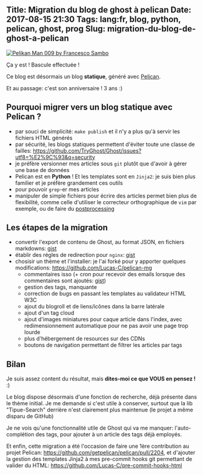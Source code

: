 Title: Migration du blog de ghost à pelican
Date: 2017-08-15 21:30
Tags: lang:fr, blog, python, pelican, ghost, prog
Slug: migration-du-blog-de-ghost-a-pelican
---

[![Pelikan Man 009 by Francesco Sambo](images/2017/08/ghost2pelican.png)](https://www.artlimited.net/image/fr/219453)

Ça y est ! Bascule effectuée !

Ce blog est désormais un blog **statique**, généré avec [Pelican](https://blog.getpelican.com/).

Et au passage: c'est son anniversaire ! 3 ans :)


## Pourquoi migrer vers un blog statique avec Pelican ?

- par souci de simplicité: `make publish` et il n'y a plus qu'à servir les fichiers HTML générés
- par sécurité, les blogs statiques permettent d'éviter toute une classe de failles: <https://github.com/TryGhost/Ghost/issues?utf8=%E2%9C%93&q=security>
- je préfère versionner mes articles sous `git` plutôt que d'avoir à gérer une base de données
- Pelican est en **Python** ! Et les templates sont en `Jinja2`: je suis bien plus familier et je préfère grandement ces outils
- pour pouvoir `grep`-er mes articles
- manipuler de simple fichiers pour écrire des articles permet bien plus de flexibilité, comme celle d'utiliser le correcteur orthographique de `vim` par exemple, ou de faire du [postprocessing](https://github.com/Lucas-C/ludochaordic/blob/master/tasks.py#L94)

## Les étapes de la migration

- convertir l'export de contenu de Ghost, au format JSON, en fichiers markdowns: [gist](https://gist.github.com/Lucas-C/7bd26443669bfe369107c03be8b05bb2)
- établir des régles de redirection pour `nginx`: [gist](https://gist.github.com/Lucas-C/d3ff24ca636e09241eb5eea18e5a4c72)
- chosisir un thème et l'installer: je l'ai forké pour y apporter quelques modifications: <https://github.com/Lucas-C/pelican-mg>
    * commentaires isso (+ cron pour recevoir des emails lorsque des commentaires sont ajoutés: [gist](https://gist.github.com/Lucas-C/42373e6451a28e4c59026c129c1abb73))
    * gestion des tags, manquante
    * correction de bugs en passant les templates au validateur HTML W3C
    * ajout du blogroll et de liens/icônes dans la barre latérale
    * ajout d'un tag cloud
    * ajout d'images miniatures pour caque article dans l'index, avec redimensionnement automatique pour ne pas avoir une page trop lourde
    * plus d'hébergement de resources sur des CDNs
    * boutons de navigation permettant de filtrer les articles par tags

## Bilan

Je suis assez content du résultat, mais **dites-moi ce que VOUS en pensez !** :)

Le blog dispose désormais d'une fonction de recherche, déjà présente dans le thème initial.
Je me demande si c'est utile à conserver, surtout que la lib "Tipue-Search" derrière n'est clairement plus maintenue (le projet a même disparu de GitHub)

Je ne vois qu'une fonctionnalité utile de Ghost qui va me manquer: l'auto-complétion des tags, pour ajouter à un article des tags déjà employés.

Et enfin, cette migration a été l'occasion de faire une 1ère contribution au projet Pelican: <https://github.com/getpelican/pelican/pull/2204>,
et d'ajouter la gestion des templates Jinja2 à mes pre-commit hooks git permettant de valider du HTML: <https://github.com/Lucas-C/pre-commit-hooks-html>
